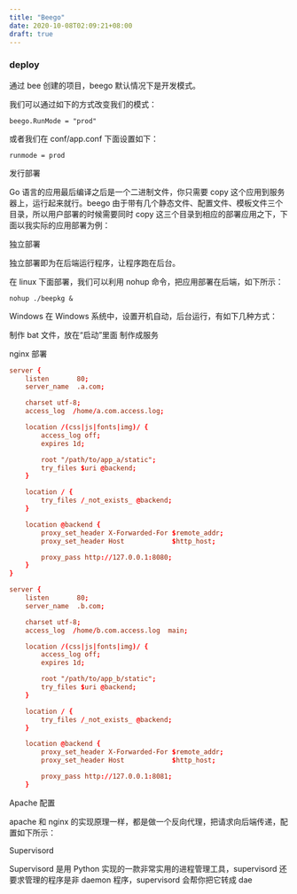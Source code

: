 ```yaml
---
title: "Beego"
date: 2020-10-08T02:09:21+08:00
draft: true
---
```


### deploy

通过 bee 创建的项目，beego 默认情况下是开发模式。

我们可以通过如下的方式改变我们的模式：
```
beego.RunMode = "prod"
```
或者我们在 conf/app.conf 下面设置如下：
```
runmode = prod
```

发行部署

Go 语言的应用最后编译之后是一个二进制文件，你只需要 copy 这个应用到服务器上，运行起来就行。beego 由于带有几个静态文件、配置文件、模板文件三个目录，所以用户部署的时候需要同时 copy 这三个目录到相应的部署应用之下，下面以我实际的应用部署为例：

独立部署

独立部署即为在后端运行程序，让程序跑在后台。

在 linux 下面部署，我们可以利用 nohup 命令，把应用部署在后端，如下所示：

```shell
nohup ./beepkg &
```

Windows
在 Windows 系统中，设置开机自动，后台运行，有如下几种方式：

制作 bat 文件，放在“启动”里面
制作成服务


nginx 部署

```conf
server {
    listen       80;
    server_name  .a.com;

    charset utf-8;
    access_log  /home/a.com.access.log;

    location /(css|js|fonts|img)/ {
        access_log off;
        expires 1d;

        root "/path/to/app_a/static";
        try_files $uri @backend;
    }

    location / {
        try_files /_not_exists_ @backend;
    }

    location @backend {
        proxy_set_header X-Forwarded-For $remote_addr;
        proxy_set_header Host            $http_host;

        proxy_pass http://127.0.0.1:8080;
    }
}

server {
    listen       80;
    server_name  .b.com;

    charset utf-8;
    access_log  /home/b.com.access.log  main;

    location /(css|js|fonts|img)/ {
        access_log off;
        expires 1d;

        root "/path/to/app_b/static";
        try_files $uri @backend;
    }

    location / {
        try_files /_not_exists_ @backend;
    }

    location @backend {
        proxy_set_header X-Forwarded-For $remote_addr;
        proxy_set_header Host            $http_host;

        proxy_pass http://127.0.0.1:8081;
    }

```

Apache 配置

apache 和 nginx 的实现原理一样，都是做一个反向代理，把请求向后端传递，配置如下所示：


Supervisord

Supervisord 是用 Python 实现的一款非常实用的进程管理工具，supervisord 还要求管理的程序是非 daemon 程序，supervisord 会帮你把它转成 dae